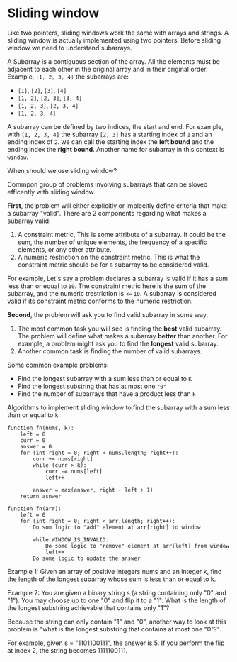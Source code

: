 # Sliding window

Like two pointers, sliding windows work the same with arrays and strings.
A sliding window is actually implemented using two pointers. 
Before sliding window we need to understand subarrays.

A Subarray is a contiguous section of the array. All the elements must be adjacent to each other in the 
original array and in their original order. Example, `[1, 2, 3, 4]` the subarrays are:

- `[1]`, `[2]`, `[3]`, `[4]`
- `[1, 2]`, `[2, 3]`, `[3, 4]`
- `[1, 2, 3]`, `[2, 3, 4]`
- `[1, 2, 3, 4]`

A subarray can be defined by two indices, the start and end. For example, with `[1, 2, 3, 4]` the subarray `[2, 3]` has a starting index of `1` and an ending index of `2`. we can call the starting index the **left bound** and the ending index the **right bound**. Another name for subarray in this context is `window`.

When should we use sliding window?

Commpon group of problems involving subarrays that can be sloved efficently with sliding window.

**First**, the problem will either explicitly or implecitly define criteria that make a subarray "valid". There are 2 components regarding what makes a subarray valid:

1. A constraint metric, This is some attribute of a subarray. It could be the sum, the number of unique elements, the frequency of a specific elements, or any other attribute.
2. A numeric restriction on the constraint metric. This is what the constraint metric should be for a subarray to be considered valid.

For example, Let's say a problem declares a subarray is valid if it has a sum less than or equal to `10`.
The constraint metric here is the sum of the subarray, and the numeric trestriction is `<=` `10`. A subarray is considered valid if its constraint metric conforms to the numeric restriction.

**Second**, the problem will ask you to find valid subarray in some way.

1. The most common task you will see is finding the **best** valid subarray. The problem will define what makes a subarray **better** than another. For example, a problem might ask you to find the **longest** valid subarray.
2. Another common task is finding the number of valid subarrays.

Some common example problems:

- Find the longest subarray with a sum less than or equal to `K`
- Find the longest substring that has at most one `"0"`
- Find the number of subarrays that have a product less than `k`

Algorithms to implement sliding window to find the subarray with a sum less than or equal to `k`:

```code
function fn(nums, k):
    left = 0
    curr = 0
    answer = 0
    for (int right = 0; right < nums.length; right++):
        curr += nums[right]
        while (curr > k):
            curr -= nums[left]
            left++
        
        answer = max(answer, right - left + 1)
    return asnwer
```

```code
function fn(arr):
    left = 0
    for (int right = 0; right < arr.length; right++):
        Do som logic to "add" element at arr[right] to window

        while WINDOW_IS_INVALID:
            Do some logic to "remove" element at arr[left] from window
            left++
        Do some logic to update the answer
```

Example 1: Given an array of positive integers nums and an integer k, find the length of the longest subarray whose sum is less than or equal to k.

Example 2: You are given a binary string s (a string containing only "0" and "1"). You may choose up to one "0" and flip it to a "1". What is the length of the longest substring achievable that contains only "1"?

Because the string can only contain "1" and "0", another way to look at this problem is "what is the longest substring that contains at most one "0"?".

For example, given s = "1101100111", the answer is 5. If you perform the flip at index 2, the string becomes 1111100111.